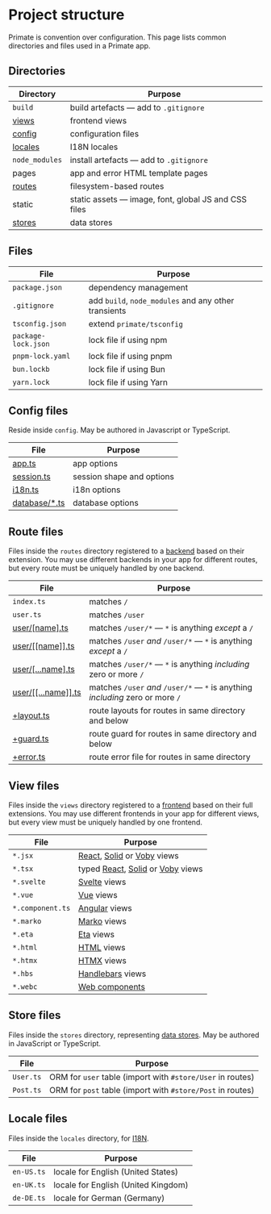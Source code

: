 # Project structure

Primate is convention over configuration. This page lists common directories
and files used in a Primate app.

## Directories

| Directory                     | Purpose                                              |
| ----------------------------- | ---------------------------------------------------- |
| `build`                       | build artefacts — add to `.gitignore`                |
| [views](/docs/views)          | frontend views                                       |
| [config](/docs/configuration) | configuration files                                  |
| [locales](/docs/i18n#locales) | I18N locales                                         |
| `node_modules`                | install artefacts — add to `.gitignore`              |
| pages                         | app and error HTML template pages                    |
| [routes](/docs/routing)       | filesystem-based routes                              |
| static                        | static assets — image, font, global JS and CSS files |
| [stores](/docs/stores)        | data stores                                          |

## Files

| File                | Purpose                                              |
| ------------------- | ---------------------------------------------------- |
| `package.json`      | dependency management                                |
| `.gitignore`        | add `build`, `node_modules` and any other transients |
| `tsconfig.json`     | extend `primate/tsconfig`                            |
| `package-lock.json` | lock file if using npm                               |
| `pnpm-lock.yaml`    | lock file if using pnpm                              |
| `bun.lockb`         | lock file if using Bun                               |
| `yarn.lock`         | lock file if using Yarn                              |

## Config files

Reside inside `config`. May be authored in Javascript or TypeScript.

| File                                              | Purpose                   |
| ------------------------------------------------- | ------------------------- |
| [app.ts](/docs/configuration#app-ts)              | app options               |
| [session.ts](/docs/configuration#session-ts)      | session shape and options |
| [i18n.ts](/docs/configuration#i18n-ts)            | i18n options              |
| [database/\*.ts](/docs/configuration#database-ts) | database options          |

## Route files

Files inside the `routes` directory registered to a [backend](/docs/backend)
based on their extension. You may use different backends in your app for
different routes, but every route must be uniquely handled by one backend.

| File                                   | Purpose                                                                        |
| -------------------------------------- | ------------------------------------------------------------------------------ |
| `index.ts`                             | matches `/`                                                                    |
| `user.ts`                              | matches `/user`                                                                |
| [user/\[name\].ts]                     | matches `/user/*` — `*` is anything _except_ a `/`                             |
| [user/\[\[name\]\].ts]                 | matches `/user` _and_ `/user/*` — `*` is anything _except_ a `/`               |
| [user/\[...name\].ts]                  | matches `/user/*` — `*` is anything _including_ zero or more `/`               |
| [user/\[\[...name\]\].ts]              | matches `/user` _and_ `/user/*` — `*` is anything _including_ zero or more `/` |
| [+layout.ts](/docs/routes#layouts)     | route layouts for routes in same directory and below                           |
| [+guard.ts](/docs/routing#guards)      | route guard for routes in same directory and below                             |
| [+error.ts](/docs/routing#error-files) | route error file for routes in same directory                                  |

[user/\[name\].ts]: /docs/routing#dynamic-routes
[user/\[\[name\]\].ts]: /docs/routing#optional-routes
[user/\[...name\].ts]: /docs/routing#rest-routes
[user/\[\[...name\]\].ts]: /docs/routing#optional-rest-routes

## View files

Files inside the `views` directory registered to a
[frontend](/docs/frontend) based on their full extensions. You may use
different frontends in your app for different views, but every view
must be uniquely handled by one frontend.

| File             | Purpose                                         |
| ---------------- | ----------------------------------------------- |
| `*.jsx`          | [React], [Solid] or [Voby] views                |
| `*.tsx`          | typed [React], [Solid] or [Voby] views          |
| `*.svelte`       | [Svelte](/docs/frontend/svelte) views           |
| `*.vue`          | [Vue](/docs/frontend/vue) views                 |
| `*.component.ts` | [Angular](/docs/frontend/angular) views         |
| `*.marko`        | [Marko](/docs/frontend/marko) views             |
| `*.eta`          | [Eta](/docs/frontend/eta) views                 |
| `*.html`         | [HTML](/docs/frontend/html) views               |
| `*.htmx`         | [HTMX](/docs/frontend/htmx) views               |
| `*.hbs`          | [Handlebars](/docs/frontend/handlebars) views   |
| `*.webc`         | [Web components](/docs/frontend/web-components) |

[React]: /docs/frontend/react
[Solid]: /docs/frontend/solid
[Voby]: /docs/frontend/voby

## Store files

Files inside the `stores` directory, representing [data stores](/docs/stores).
May be authored in JavaScript or TypeScript.

| File      | Purpose                                                    |
| --------- | ---------------------------------------------------------- |
| `User.ts` | ORM for `user` table (import with `#store/User` in routes) |
| `Post.ts` | ORM for `post` table (import with `#store/Post` in routes) |

## Locale files

Files inside the `locales` directory, for [I18N](/docs/i18n).

| File       | Purpose                             |
| ---------- | ----------------------------------- |
| `en-US.ts` | locale for English (United States)  |
| `en-UK.ts` | locale for English (United Kingdom) |
| `de-DE.ts` | locale for German (Germany)         |
